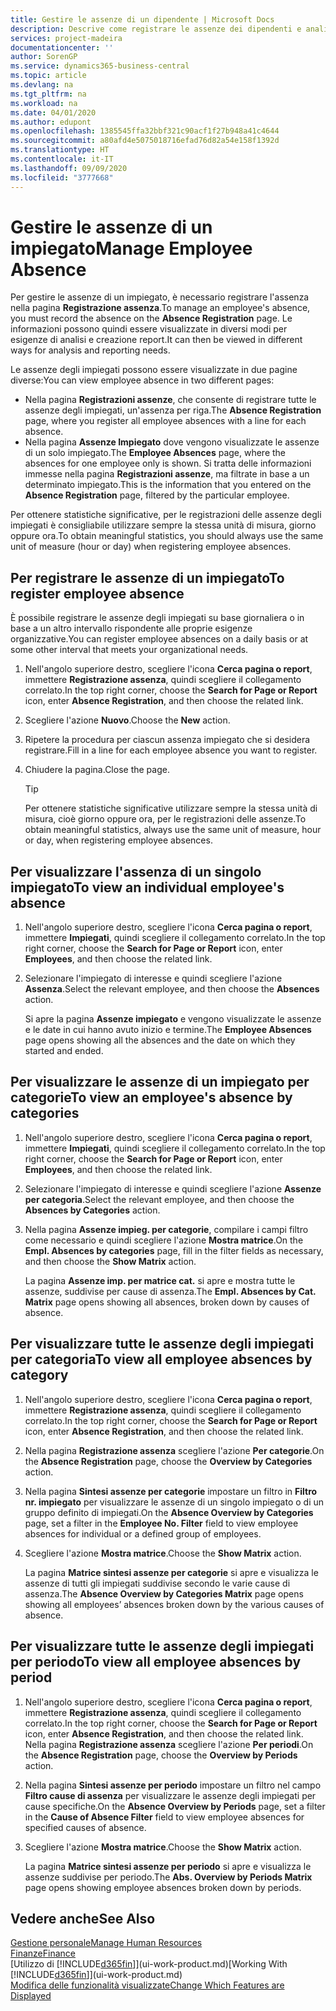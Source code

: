 ```yaml
---
title: Gestire le assenze di un dipendente | Microsoft Docs
description: Descrive come registrare le assenze dei dipendenti e analizzare le statistiche sulle assenze.
services: project-madeira
documentationcenter: ''
author: SorenGP
ms.service: dynamics365-business-central
ms.topic: article
ms.devlang: na
ms.tgt_pltfrm: na
ms.workload: na
ms.date: 04/01/2020
ms.author: edupont
ms.openlocfilehash: 1385545ffa32bbf321c90acf1f27b948a41c4644
ms.sourcegitcommit: a80afd4e5075018716efad76d82a54e158f1392d
ms.translationtype: HT
ms.contentlocale: it-IT
ms.lasthandoff: 09/09/2020
ms.locfileid: "3777668"
---
```

# <a name="manage-employee-absence"></a><span data-ttu-id="beacc-103">Gestire le assenze di un impiegato</span><span class="sxs-lookup"><span data-stu-id="beacc-103">Manage Employee Absence</span></span>
<span data-ttu-id="beacc-104">Per gestire le assenze di un impiegato, è necessario registrare l'assenza nella pagina **Registrazione assenza**.</span><span class="sxs-lookup"><span data-stu-id="beacc-104">To manage an employee's absence, you must record the absence on the **Absence Registration** page.</span></span> <span data-ttu-id="beacc-105">Le informazioni possono quindi essere visualizzate in diversi modi per esigenze di analisi e creazione report.</span><span class="sxs-lookup"><span data-stu-id="beacc-105">It can then be viewed in different ways for analysis and reporting needs.</span></span>

<span data-ttu-id="beacc-106">Le assenze degli impiegati possono essere visualizzate in due pagine diverse:</span><span class="sxs-lookup"><span data-stu-id="beacc-106">You can view employee absence in two different pages:</span></span>

* <span data-ttu-id="beacc-107">Nella pagina **Registrazioni assenze**, che consente di registrare tutte le assenze degli impiegati, un'assenza per riga.</span><span class="sxs-lookup"><span data-stu-id="beacc-107">The **Absence Registration** page, where you register all employee absences with a line for each absence.</span></span>
* <span data-ttu-id="beacc-108">Nella pagina **Assenze Impiegato** dove vengono visualizzate le assenze di un solo impiegato.</span><span class="sxs-lookup"><span data-stu-id="beacc-108">The **Employee Absences** page, where the absences for one employee only is shown.</span></span> <span data-ttu-id="beacc-109">Si tratta delle informazioni immesse nella pagina **Registrazioni assenze**, ma filtrate in base a un determinato impiegato.</span><span class="sxs-lookup"><span data-stu-id="beacc-109">This is the information that you entered on the **Absence Registration** page, filtered by the particular employee.</span></span>

<span data-ttu-id="beacc-110">Per ottenere statistiche significative, per le registrazioni delle assenze degli impiegati è consigliabile utilizzare sempre la stessa unità di misura, giorno oppure ora.</span><span class="sxs-lookup"><span data-stu-id="beacc-110">To obtain meaningful statistics, you should always use the same unit of measure (hour or day) when registering employee absences.</span></span>

## <a name="to-register-employee-absence"></a><span data-ttu-id="beacc-111">Per registrare le assenze di un impiegato</span><span class="sxs-lookup"><span data-stu-id="beacc-111">To register employee absence</span></span>
<span data-ttu-id="beacc-112">È possibile registrare le assenze degli impiegati su base giornaliera o in base a un altro intervallo rispondente alle proprie esigenze organizzative.</span><span class="sxs-lookup"><span data-stu-id="beacc-112">You can register employee absences on a daily basis or at some other interval that meets your organizational needs.</span></span>

1. <span data-ttu-id="beacc-113">Nell'angolo superiore destro, scegliere l'icona **Cerca pagina o report**, immettere **Registrazione assenza**, quindi scegliere il collegamento correlato.</span><span class="sxs-lookup"><span data-stu-id="beacc-113">In the top right corner, choose the **Search for Page or Report** icon, enter **Absence Registration**, and then choose the related link.</span></span>
2. <span data-ttu-id="beacc-114">Scegliere l'azione **Nuovo**.</span><span class="sxs-lookup"><span data-stu-id="beacc-114">Choose the **New** action.</span></span>
3. <span data-ttu-id="beacc-115">Ripetere la procedura per ciascun assenza impiegato che si desidera registrare.</span><span class="sxs-lookup"><span data-stu-id="beacc-115">Fill in a line for each employee absence you want to register.</span></span>
4. <span data-ttu-id="beacc-116">Chiudere la pagina.</span><span class="sxs-lookup"><span data-stu-id="beacc-116">Close the page.</span></span>

    > [!Tip]
    > <span data-ttu-id="beacc-117">Per ottenere statistiche significative utilizzare sempre la stessa unità di misura, cioè giorno oppure ora, per le registrazioni delle assenze.</span><span class="sxs-lookup"><span data-stu-id="beacc-117">To obtain meaningful statistics, always use the same unit of measure, hour or day, when registering employee absences.</span></span>

## <a name="to-view-an-individual-employees-absence"></a><span data-ttu-id="beacc-118">Per visualizzare l'assenza di un singolo impiegato</span><span class="sxs-lookup"><span data-stu-id="beacc-118">To view an individual employee's absence</span></span>
1. <span data-ttu-id="beacc-119">Nell'angolo superiore destro, scegliere l'icona **Cerca pagina o report**, immettere **Impiegati**, quindi scegliere il collegamento correlato.</span><span class="sxs-lookup"><span data-stu-id="beacc-119">In the top right corner, choose the **Search for Page or Report** icon, enter **Employees**, and then choose the related link.</span></span>
2. <span data-ttu-id="beacc-120">Selezionare l'impiegato di interesse e quindi scegliere l'azione **Assenza**.</span><span class="sxs-lookup"><span data-stu-id="beacc-120">Select the relevant employee, and then choose the **Absences** action.</span></span>

    <span data-ttu-id="beacc-121">Si apre la pagina **Assenze impiegato** e vengono visualizzate le assenze e le date in cui hanno avuto inizio e termine.</span><span class="sxs-lookup"><span data-stu-id="beacc-121">The **Employee Absences** page opens showing all the absences and the date on which they started and ended.</span></span>

## <a name="to-view-an-employees-absence-by-categories"></a><span data-ttu-id="beacc-122">Per visualizzare le assenze di un impiegato per categorie</span><span class="sxs-lookup"><span data-stu-id="beacc-122">To view an employee's absence by categories</span></span>
1. <span data-ttu-id="beacc-123">Nell'angolo superiore destro, scegliere l'icona **Cerca pagina o report**, immettere **Impiegati**, quindi scegliere il collegamento correlato.</span><span class="sxs-lookup"><span data-stu-id="beacc-123">In the top right corner, choose the **Search for Page or Report** icon, enter **Employees**, and then choose the related link.</span></span>
2. <span data-ttu-id="beacc-124">Selezionare l'impiegato di interesse e quindi scegliere l'azione **Assenze per categoria**.</span><span class="sxs-lookup"><span data-stu-id="beacc-124">Select the relevant employee, and then choose the **Absences by Categories** action.</span></span>
3. <span data-ttu-id="beacc-125">Nella pagina **Assenze impieg. per categorie**, compilare i campi filtro come necessario e quindi scegliere l'azione **Mostra matrice**.</span><span class="sxs-lookup"><span data-stu-id="beacc-125">On the **Empl. Absences by categories** page, fill in the filter fields as necessary, and then choose the **Show Matrix** action.</span></span>

    <span data-ttu-id="beacc-126">La pagina **Assenze imp. per matrice cat.** si apre e mostra tutte le assenze, suddivise per cause di assenza.</span><span class="sxs-lookup"><span data-stu-id="beacc-126">The **Empl. Absences by Cat. Matrix** page opens showing all absences, broken down by causes of absence.</span></span>

## <a name="to-view-all-employee-absences-by-category"></a><span data-ttu-id="beacc-127">Per visualizzare tutte le assenze degli impiegati per categoria</span><span class="sxs-lookup"><span data-stu-id="beacc-127">To view all employee absences by category</span></span>
1. <span data-ttu-id="beacc-128">Nell'angolo superiore destro, scegliere l'icona **Cerca pagina o report**, immettere **Registrazione assenza**, quindi scegliere il collegamento correlato.</span><span class="sxs-lookup"><span data-stu-id="beacc-128">In the top right corner, choose the **Search for Page or Report** icon, enter **Absence Registration**, and then choose the related link.</span></span>
2. <span data-ttu-id="beacc-129">Nella pagina **Registrazione assenza** scegliere l'azione **Per categorie**.</span><span class="sxs-lookup"><span data-stu-id="beacc-129">On the **Absence Registration** page, choose the **Overview by Categories** action.</span></span>
3. <span data-ttu-id="beacc-130">Nella pagina **Sintesi assenze per categorie** impostare un filtro in **Filtro nr. impiegato** per visualizzare le assenze di un singolo impiegato o di un gruppo definito di impiegati.</span><span class="sxs-lookup"><span data-stu-id="beacc-130">On the **Absence Overview by Categories** page, set a filter in the **Employee No. Filter** field to view employee absences for individual or a defined group of employees.</span></span>
4. <span data-ttu-id="beacc-131">Scegliere l'azione **Mostra matrice**.</span><span class="sxs-lookup"><span data-stu-id="beacc-131">Choose the **Show Matrix** action.</span></span>

    <span data-ttu-id="beacc-132">La pagina **Matrice sintesi assenze per categorie** si apre e visualizza le assenze di tutti gli impiegati suddivise secondo le varie cause di assenza.</span><span class="sxs-lookup"><span data-stu-id="beacc-132">The **Absence Overview by Categories Matrix** page opens showing all employees’ absences broken down by the various causes of absence.</span></span>

## <a name="to-view-all-employee-absences-by-period"></a><span data-ttu-id="beacc-133">Per visualizzare tutte le assenze degli impiegati per periodo</span><span class="sxs-lookup"><span data-stu-id="beacc-133">To view all employee absences by period</span></span>
1. <span data-ttu-id="beacc-134">Nell'angolo superiore destro, scegliere l'icona **Cerca pagina o report**, immettere **Registrazione assenza**, quindi scegliere il collegamento correlato.</span><span class="sxs-lookup"><span data-stu-id="beacc-134">In the top right corner, choose the **Search for Page or Report** icon, enter **Absence Registration**, and then choose the related link.</span></span>
   <span data-ttu-id="beacc-135">Nella pagina **Registrazione assenza** scegliere l'azione **Per periodi**.</span><span class="sxs-lookup"><span data-stu-id="beacc-135">On the **Absence Registration** page, choose the **Overview by Periods** action.</span></span>
2. <span data-ttu-id="beacc-136">Nella pagina **Sintesi assenze per periodo** impostare un filtro nel campo **Filtro cause di assenza** per visualizzare le assenze degli impiegati per cause specifiche.</span><span class="sxs-lookup"><span data-stu-id="beacc-136">On the **Absence Overview by Periods** page, set a filter in the **Cause of Absence Filter** field to view employee absences for specified causes of absence.</span></span>
3. <span data-ttu-id="beacc-137">Scegliere l'azione **Mostra matrice**.</span><span class="sxs-lookup"><span data-stu-id="beacc-137">Choose the **Show Matrix** action.</span></span>

    <span data-ttu-id="beacc-138">La pagina **Matrice sintesi assenze per periodo** si apre e visualizza le assenze suddivise per periodo.</span><span class="sxs-lookup"><span data-stu-id="beacc-138">The **Abs. Overview by Periods Matrix** page opens showing employee absences broken down by periods.</span></span>

## <a name="see-also"></a><span data-ttu-id="beacc-139">Vedere anche</span><span class="sxs-lookup"><span data-stu-id="beacc-139">See Also</span></span>
[<span data-ttu-id="beacc-140">Gestione personale</span><span class="sxs-lookup"><span data-stu-id="beacc-140">Manage Human Resources</span></span>](hr-manage-human-resources.md)  
[<span data-ttu-id="beacc-141">Finanze</span><span class="sxs-lookup"><span data-stu-id="beacc-141">Finance</span></span>](finance.md)  
<span data-ttu-id="beacc-142">[Utilizzo di [!INCLUDE[d365fin](includes/d365fin_md.md)]](ui-work-product.md)</span><span class="sxs-lookup"><span data-stu-id="beacc-142">[Working With [!INCLUDE[d365fin](includes/d365fin_md.md)]](ui-work-product.md)</span></span>  
[<span data-ttu-id="beacc-143">Modifica delle funzionalità visualizzate</span><span class="sxs-lookup"><span data-stu-id="beacc-143">Change Which Features are Displayed</span></span>](ui-experiences.md)
